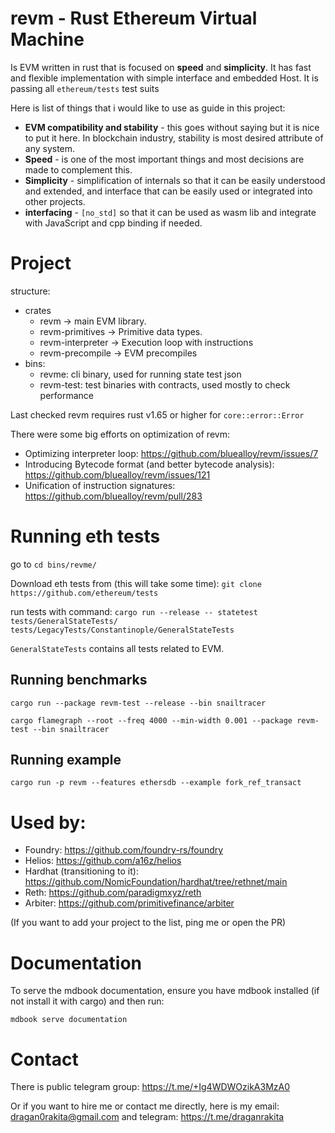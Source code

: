 # revm - Rust Ethereum Virtual Machine

Is EVM written in rust that is focused on **speed** and **simplicity**. It has fast and flexible implementation with simple interface and embedded Host. It is passing all `ethereum/tests` test suits

Here is list of things that i would like to use as guide in this project:
- **EVM compatibility and stability** - this goes without saying but it is nice to put it here. In blockchain industry, stability is most desired attribute of any system.
- **Speed** - is one of the most important things and most decisions are made to complement this.
- **Simplicity** - simplification of internals so that it can be easily understood and extended, and interface that can be easily used or integrated into other projects.
- **interfacing** - `[no_std]` so that it can be used as wasm lib and integrate with JavaScript and cpp binding if needed.


# Project

structure:
* crates
    * revm -> main EVM library.
    * revm-primitives -> Primitive data types.
    * revm-interpreter -> Execution loop with instructions
    * revm-precompile -> EVM precompiles
* bins:
    * revme: cli binary, used for running state test json
    * revm-test: test binaries with contracts, used mostly to check performance

Last checked revm requires rust v1.65 or higher for `core::error::Error`

There were some big efforts on optimization of revm:
* Optimizing interpreter loop: https://github.com/bluealloy/revm/issues/7
* Introducing Bytecode format (and better bytecode analysis): https://github.com/bluealloy/revm/issues/121
* Unification of instruction signatures: https://github.com/bluealloy/revm/pull/283

# Running eth tests

go to `cd bins/revme/`

Download eth tests from (this will take some time): `git clone https://github.com/ethereum/tests`

run tests with command: `cargo run --release -- statetest tests/GeneralStateTests/ tests/LegacyTests/Constantinople/GeneralStateTests`

`GeneralStateTests` contains all tests related to EVM.

## Running benchmarks

```shell
cargo run --package revm-test --release --bin snailtracer
```

```shell
cargo flamegraph --root --freq 4000 --min-width 0.001 --package revm-test --bin snailtracer
```

## Running example

```shell
cargo run -p revm --features ethersdb --example fork_ref_transact
```

# Used by:

* Foundry: https://github.com/foundry-rs/foundry
* Helios: https://github.com/a16z/helios
* Hardhat (transitioning to it): https://github.com/NomicFoundation/hardhat/tree/rethnet/main
* Reth: https://github.com/paradigmxyz/reth
* Arbiter: https://github.com/primitivefinance/arbiter

(If you want to add your project to the list, ping me or open the PR)


# Documentation

To serve the mdbook documentation, ensure you have mdbook installed (if not install it with cargo) and then run:

```shell
mdbook serve documentation
```

# Contact

There is public telegram group: https://t.me/+Ig4WDWOzikA3MzA0

Or if you want to hire me or contact me directly, here is my email: dragan0rakita@gmail.com and telegram: https://t.me/draganrakita

